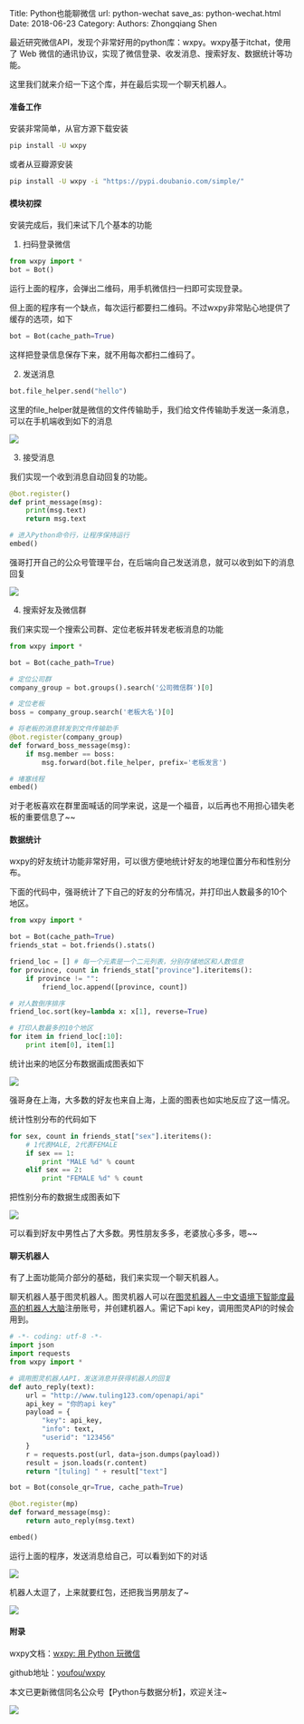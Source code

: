 Title: Python也能聊微信
url: python-wechat
save_as: python-wechat.html
Date: 2018-06-23
Category:
Authors: Zhongqiang Shen

最近研究微信API，发现个非常好用的python库：wxpy。wxpy基于itchat，使用了 Web 微信的通讯协议，实现了微信登录、收发消息、搜索好友、数据统计等功能。

这里我们就来介绍一下这个库，并在最后实现一个聊天机器人。




#### 准备工作

安装非常简单，从官方源下载安装

```bash
pip install -U wxpy

```

或者从豆瓣源安装

```bash
pip install -U wxpy -i "https://pypi.doubanio.com/simple/"

```

#### 模块初探

安装完成后，我们来试下几个基本的功能

1. 扫码登录微信

```python
from wxpy import *
bot = Bot()

```

运行上面的程序，会弹出二维码，用手机微信扫一扫即可实现登录。

但上面的程序有一个缺点，每次运行都要扫二维码。不过wxpy非常贴心地提供了缓存的选项，如下

```python
bot = Bot(cache_path=True)

```

这样把登录信息保存下来，就不用每次都扫二维码了。




2. 发送消息

```python
bot.file_helper.send("hello")

```

这里的file\_helper就是微信的文件传输助手，我们给文件传输助手发送一条消息，可以在手机端收到如下的消息

![]({static}/images/v2-609a81939031969ebf3414ae12b14b75_r.jpg)




3. 接受消息

我们实现一个收到消息自动回复的功能。

```python
@bot.register()
def print_message(msg):
    print(msg.text)
    return msg.text

# 进入Python命令行，让程序保持运行
embed()

```

强哥打开自己的公众号管理平台，在后端向自己发送消息，就可以收到如下的消息回复

![]({static}/images/v2-624c0149e4d1082a42422eb119da0c74_r.jpg)




4. 搜索好友及微信群

我们来实现一个搜索公司群、定位老板并转发老板消息的功能

```python
from wxpy import *

bot = Bot(cache_path=True)

# 定位公司群
company_group = bot.groups().search('公司微信群')[0]

# 定位老板
boss = company_group.search('老板大名')[0]

# 将老板的消息转发到文件传输助手
@bot.register(company_group)
def forward_boss_message(msg):
    if msg.member == boss:
        msg.forward(bot.file_helper, prefix='老板发言')

# 堵塞线程
embed()

```

对于老板喜欢在群里面喊话的同学来说，这是一个福音，以后再也不用担心错失老板的重要信息了~~




#### 数据统计

wxpy的好友统计功能非常好用，可以很方便地统计好友的地理位置分布和性别分布。

下面的代码中，强哥统计了下自己的好友的分布情况，并打印出人数最多的10个地区。

```python
from wxpy import *

bot = Bot(cache_path=True)
friends_stat = bot.friends().stats()

friend_loc = [] # 每一个元素是一个二元列表，分别存储地区和人数信息
for province, count in friends_stat["province"].iteritems():
    if province != "": 
        friend_loc.append([province, count])

# 对人数倒序排序
friend_loc.sort(key=lambda x: x[1], reverse=True)

# 打印人数最多的10个地区
for item in friend_loc[:10]:
    print item[0], item[1]

```

统计出来的地区分布数据画成图表如下

![]({static}/images/v2-b3df2a0409cddb145b03f25a7f48b054_r.jpg)

强哥身在上海，大多数的好友也来自上海，上面的图表也如实地反应了这一情况。




统计性别分布的代码如下

```python
for sex, count in friends_stat["sex"].iteritems():
    # 1代表MALE, 2代表FEMALE
    if sex == 1:
        print "MALE %d" % count
    elif sex == 2:
        print "FEMALE %d" % count

```

把性别分布的数据生成图表如下

![]({static}/images/v2-3750ef9714cd9871ca1b930c6d64fc17_r.jpg)

可以看到好友中男性占了大多数。男性朋友多多，老婆放心多多，嗯~~




#### 聊天机器人

有了上面功能简介部分的基础，我们来实现一个聊天机器人。

聊天机器人基于图灵机器人。图灵机器人可以在[图灵机器人－中文语境下智能度最高的机器人大脑](http://link.zhihu.com/?target=http%3A//www.tuling123.com/)注册账号，并创建机器人。需记下api key，调用图灵API的时候会用到。

```python
# -*- coding: utf-8 -*-
import json
import requests
from wxpy import *

# 调用图灵机器人API，发送消息并获得机器人的回复
def auto_reply(text):
    url = "http://www.tuling123.com/openapi/api"
    api_key = "你的api key"
    payload = {
        "key": api_key,
        "info": text,
        "userid": "123456"
    }
    r = requests.post(url, data=json.dumps(payload))
    result = json.loads(r.content)
    return "[tuling] " + result["text"]

bot = Bot(console_qr=True, cache_path=True)

@bot.register(mp)
def forward_message(msg):
    return auto_reply(msg.text)

embed()

```

运行上面的程序，发送消息给自己，可以看到如下的对话

![]({static}/images/v2-211031326c8768547f2cddc6e0d6cdfd_r.jpg)

机器人太逗了，上来就要红包，还把我当男朋友了~

![]({static}/images/v2-ace102a35ee4a3e8fbccdbdf7fdabf8e_r.jpg)




#### 附录

wxpy文档：[wxpy: 用 Python 玩微信](http://link.zhihu.com/?target=http%3A//wxpy.readthedocs.io/zh/latest/)

github地址：[youfou/wxpy](http://link.zhihu.com/?target=https%3A//github.com/youfou/wxpy/blob/master/docs/index.rst)




本文已更新微信同名公众号【Python与数据分析】，欢迎关注~

![]({static}/images/v2-e9b0b9b9584ccdd3ff4c96b7ecfd8a56_r.jpg)





